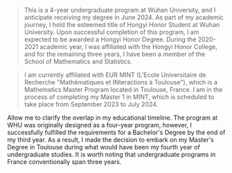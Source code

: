  >This is a 4-year undergraduate program at Wuhan University, and I anticipate receiving my degree in June 2024. As part of my academic journey, I hold the esteemed title of Hongyi Honor Student at Wuhan University. Upon successful completion of this program, I am expected to be awarded a Hongyi Honor Degree. During the 2020-2021 academic year, I was affiliated with the Hongyi Honor College, and for the remaining three years, I have been a member of the School of Mathematics and Statistics.

>I am currently affiliated with EUR MINT (L’Ecole Universitaire de Recherche "Mathématiques et INteractions à Toulouse"), which is a Mathematics Master Program located in Toulouse, France. I am in the process of completing my Master 1 in MINT, which is scheduled to take place from September 2023 to July 2024.

Allow me to clarify the overlap in my educational timeline. The program at WHU was originally designed as a four-year program, however, I successfully fulfilled the requirements for a Bachelor's Degree by the end of my third year. As a result, I made the decision to embark on my Master's Degree in Toulouse during what would have been my fourth year of undergraduate studies. It is worth noting that undergraduate programs in France conventionally span three years.
